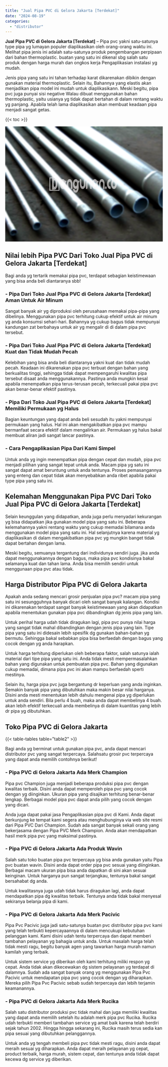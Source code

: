 ```yaml
---
title: "Jual Pipa PVC di Gelora Jakarta [Terdekat]"
date: "2024-08-19"
categories: 
  - "distributor"
---
```


**Jual Pipa PVC di Gelora Jakarta \[Terdekat\]** – Pipa pvc yakni satu-satunya type pipa yg lumayan populer diaplikasikan oleh orang-orang waktu ini. Melihat pipa jenis ini adalah satu-satunya produk pengembangan perpipaan dari bahan thermoplastic. buatan yang satu ini dikenal sbg salah satu produk dengan harga murah dan ongkos kerja Pengaplikasian instalasi yg mudah.

Jenis pipa yang satu ini tahan terhadap karat dikarenakan dibikin dengan gunakan material thermoplastic. Selain itu, Bahannya yang elastis akan menjadikan pipa model ini mudah untuk diaplikasikann. Meski begitu, pipa pvc juga punyai sisi negative Walau dibuat menggunakan bahan thermoplastic, yaitu usianya yg tidak dapat bertahan di dalam rentang waktu yg panjang. Apabila telah lama diaplikasikan akan membuat keadaan pipa menjadi sangat getas.

{{< toc >}}

![Jual Pipa PVC di Gelora Jakarta [Terdekat]](/images/jaul-pipa-pvc-21.png)

## Nilai lebih Pipa PVC Dari Toko Jual Pipa PVC di Gelora Jakarta \[Terdekat\]

Bagi anda yg tertarik memakai pipa pvc, terdapat sebagian keistimewaan yang bisa anda beli diantaranya sbb!

### \- Pipa Dari Toko Jual Pipa PVC di Gelora Jakarta \[Terdekat\] Aman Untuk Air Minum

Sangat banyak air yg diproduksi oleh perusahaan memakai pipa-pipa yang dibelinya. Menggunakan pipa pvc terhitung cukup efektif untuk air minum yg anda konsumsi sehari-hari. Bahannya yg cukup bagus tidak mempunyai kandungan zat berbahaya untuk air yg mengalir di di dalam pipa pvc tersebut.

### \- Pipa Dari Toko Jual Pipa PVC di Gelora Jakarta \[Terdekat\] Kuat dan Tidak Mudah Pecah

Kelebihan yang bisa anda beli diantaranya yakni kuat dan tidak mudah pecah. Keadaan ini dikarenakan pipa pvc terbuat dengan bahan yang berkualitas tinggi, sehingga tidak dapat mempengaruhi kwalitas pipa tersebut disaat anda menggunakannya. Pastinya anda mungkin kesal apabila menempatkan pipa terus-terusan pecah, terkecuali pakai pipa pvc akan benar-benar efektif pastinya.

### \- Pipa Dari Toko Jual Pipa PVC di Gelora Jakarta \[Terdekat\] Memiliki Permukaan yg Halus

Bagian keuntungan yang dapat anda beli sesudah itu yakni mempunyai permukaan yang halus. Hal ini akan mengakibatkan pipa pvc mampu bermanfaat secara efektif dalam mengalirkan air. Permukaan yg halus bakal membuat aliran jadi sangat lancar pastinya.

### \- Cara Pengaplikasian Pipa Dari Kami Simpel

Untuk anda yg ingin menempatkan pipa dengan cepat dan mudah, pipa pvc menjadi pilihan yang sangat tepat untuk anda. Macam pipa yg satu ini sangat dapat amat beruntung untuk anda tentunya. Proses pemasangannya yang enteng dan cepat tidak akan menyebabkan anda ribet apabila pakai type pipa yang satu ini.

## Kelemahan Menggunakan Pipa PVC Dari Toko Jual Pipa PVC di Gelora Jakarta \[Terdekat\]

Selain keunggulan yang didapatkan, anda juga perlu menyadari kekurangan yg bisa didapatkan jika gunakan model pipa yang satu ini. Beberapa kelemahannya yakni rentang waktu yang cukup memadai bilamana anda menggunakan model pipa yang satu ini. Hal selanjutnya karena material yg diaplikasikan di dalam mengakibatkan pipa pvc yg mungkin banget tidak dapat bertahan dengan lama.

Meski begitu, semuanya tergantung dari individunya sendiri juga. jika anda dapat menggunakannya dengan bagus, maka pipa pvc kondisinya bakal selamanya kuat dan tahan lama. Anda bisa memilih sendiri untuk menggunaan pipa pvc atau tidak.

## Harga Distributor Pipa PVC di Gelora Jakarta

Apakah anda sedang mencari grosir penjualan pipa pvc? macam pipa yang satu ini sesungguhnya banyak dicari oleh sangat banyak kalangan. Kondisi ini dikarenakan terdapat sangat banyak keistimewaan yang akan didapatkan apabila menentukan gunakan pipa pvc dibandingkan dg jenis pipa yang lain.

Untuk perihal harga udah tidak diragukan lagi, pipa pvc punya nilai harga yang sangat tidak mahal dibandingkan dengan jenis pipa yang lain. Tipe pipa yang satu ini didesain lebih spesifik dg gunakan bahan-bahan yg bermutu. Sehingga bakal sebabkan pipa bisa berfaedah dengan bagus yang cocok dengan yg anda harapkan.

Untuk harga terhitung diperlukan oleh beberapa faktor, salah satunya ialah material dari tipe pipa yang satu ini. Anda tidak mesti mempermasalahkan bahan yang digunakan untuk pembuatan pipa pvc. Bahan yang digunakan cukup memadai, dimana pipa pvc ini akan mampu berfaedah sperti mestinya.

Selain itu, harga pipa pvc juga bergantung dr keperluan yang anda inginkan. Semakin banyak pipa yang dibutuhkan maka makin besar nilai harganya. Disini anda mesti menentukan lebih dahulu mengenai pipa yg diperlukan untuk anda sendiri. Bila perlu 4 buah, maka anda dapat membelinya 4 buah. akan lebih efektif terkecuali anda membelinya di dalam kuantitas yang lebih dr pipa yg dibutuhkan.

## Toko Pipa PVC di Gelora Jakarta

{{< table-tables table="table2" >}}

Bagi anda yg berminat untuk gunakan pipa pvc, anda dapat mencari distributor pvc yang sangat terpercaya. Salahsatu grosir pvc terpercaya yang dapat anda memilih contohnya berikut!

### \- Pipa PVC di Gelora Jakarta Ada Merk Champion

Pipa pvc Champion juga menjadi beberapa produksi pipa pvc dengan kwalitas terbaik. Disini anda dapat memperoleh pipa pvc yang cocok dengan yg diinginkan. Ukuran pipa yang disajikan terhitung benar-benar lengkap. Berbagai model pipa pvc dapat anda pilih yang cocok dengan yang dicari.

Anda juga dapat pakai jasa Pengaplikasian pipa pvc di Kami. Anda dapat berkunjung ke tempat kami segera atau menghubunginya via web site resmi dari Pipa PVC Dari Champion. Sudah ada sangat banyak sekali orang yang bekerjasama dengan Pipa PVC Merk Champion. Anda akan mendapatkan hasil merk pipa pvc yang maksimal pastinya.

### \- Pipa PVC di Gelora Jakarta Ada Produk Wavin

Salah satu toko buatan pipa pvc terpercaya yg bisa anda gunakan yaitu Pipa pvc buatan wavin. Disini anda dapat order pipa pvc sesuai yang diinginkan. Berbagai macam ukuran pipa bisa anda dapatkan di sini akan sesuai keinginan. Untuk harganya pun sangat terjangkau, tentunya bakal sangat bersahabat dg anda.

Untuk kwalitasnya juga udah tidak harus diragukan lagi, anda dapat mendapatkan pipa dg kwalitas terbaik. Tentunya anda tidak bakal menyesal sekiranya belanja pipa di kami.

### \- Pipa PVC di Gelora Jakarta Ada Merk Pacivic

Pipa Pvc Pacivic juga jadi satu-satunya buatan pvc distributor pipa pvc kami yang telah terbukti kepercayaannya di dalam mencukupi kebutuhan pelanggan kami. Kami disini udah tentu terpercaya dan dapat memberi tambahan pelayanan yg bahagia untuk anda. Untuk masalah harga telah tidak mesti ragu, begitu banyak agen yang tawarkan harga murah namun kamilah yang terbaik.

Untuk sistem service yg diberikan oleh kami terhitung miliki respon yg cepat. Anda tidak akan dikecewakan dg sistem pelayanan yg terdapat di dalamnya. Sudah ada sangat banyak orang yg menggunakan Pipa Pvc Pacivic untuk mendapatan pipa pvc yang cocok dengan yg diharapkan. Mereka pilih Pipa Pvc Pacivic sebab sudah terpercaya dan lebih terjamin keamanannya.

### \- Pipa PVC di Gelora Jakarta Ada Merk Rucika

Salah satu distributor produksi pvc tidak mahal dan juga memiliki kwalitas yang dapat anda memilih setelah itu adalah merk pipa pvc Rucika. Rucika udah terbukti memberi tambahan service yg amat baik karena telah berdiri sejak tahun 2002. Hingga hingga sekarang ini, Rucika masih terus sedia kan pipa sesuai yang dibutuhkan pelanggannya.

Untuk anda yg tengah membeli pipa pvc tidak mesti ragu, disini anda dapat meraih sesuai yg diharapkan. Anda dapat meraih pelayanan yg cepat, product terbaik, harga murah, sistem cepat, dan tentunya anda tidak dapat kecewa dg service yg diberikan.
